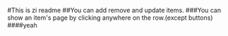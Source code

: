 #This is zi readme
##You can add remove and update items.
###You can show an item's page by clicking anywhere on the row.(except buttons)
####yeah
